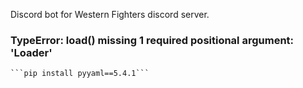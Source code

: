 Discord bot for Western Fighters discord server.


### TypeError: load() missing 1 required positional argument: 'Loader'

    ```pip install pyyaml==5.4.1```